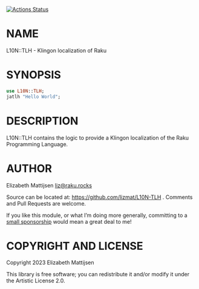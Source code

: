 [![Actions Status](https://github.com/lizmat/L10N-TLH/actions/workflows/test.yml/badge.svg)](https://github.com/lizmat/L10N-TLH/actions)

NAME
====

L10N::TLH - Klingon localization of Raku

SYNOPSIS
========

```raku
use L10N::TLH;
jatlh "Hello World";
```

DESCRIPTION
===========

L10N::TLH contains the logic to provide a Klingon localization of the Raku Programming Language.

AUTHOR
======

Elizabeth Mattijsen <liz@raku.rocks>

Source can be located at: https://github.com/lizmat/L10N-TLH . Comments and Pull Requests are welcome.

If you like this module, or what I’m doing more generally, committing to a [small sponsorship](https://github.com/sponsors/lizmat/) would mean a great deal to me!

COPYRIGHT AND LICENSE
=====================

Copyright 2023 Elizabeth Mattijsen

This library is free software; you can redistribute it and/or modify it under the Artistic License 2.0.

